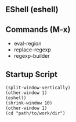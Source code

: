 ## EShell (eshell)


## Commands (M-x)

* eval-region
* replace-regexp
* regexp-builder


## Startup Script

```elisp
(split-window-vertically)
(other-window 1)
(eshell)
(shrink-window 10)
(other-window 1)
(cd "path/to/work/dir")
```
